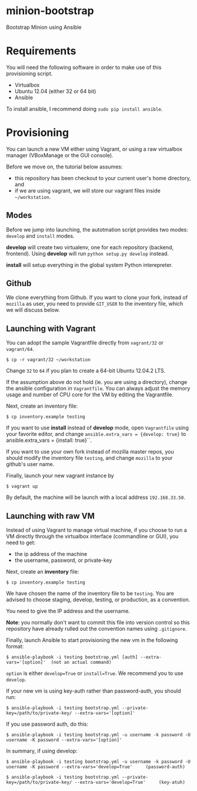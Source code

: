 minion-bootstrap
================

Bootstrap Minion using Ansible


Requirements
============

You will need the following software in order
to make use of this provisioning script.

* Virtualbox
* Ubuntu 12.04 (either 32 or 64 bit)
* Ansible


To install ansible, I recommend doing
``sudo pip install ansible``. 

Provisioning
============

You can launch a new VM either using Vagrant,
or using a raw virtualbox manager (VBoxManage 
or the GUI console).

Before we move on, the tutorial below
assumes:

* this repository has been checkout to your
current user's home directory, and
* if we are using vagrant, we will store our
vagrant files inside ``~/workstation``.


Modes
-----

Before we jump into launching, the autotmation
script provides two modes: ``develop`` and 
``install`` modes.

**develop** will create two virtualenv, one
for each repository (backend, frontend). 
Using **develop** will run ``python setup.py develop`` instead. 

**install** will setup everything in the global
system Python interepreter. 


Github
------

We clone everything from Github. If
you want to clone your fork, instead of ``mozilla``
as user, you need to provide ``GIT_USER`` to the inventory file, which we will discuss below.


Launching with Vagrant
----------------------

You can adopt the sample Vagrantfile directly
from ``vagrant/32`` or ``vagrant/64``. 

    $ cp -r vagrant/32 ~/workstation
    
Change ``32`` to ``64`` if you plan to create
a 64-bit Ubuntu 12.04.2 LTS.

If the assumption above do not hold (ie. you 
are using a directory), change the
ansible configuration in ``Vagrantfile``. You
can always adjust the memory usage and number of 
CPU core for the VM by editing the Vagrantfile.

Next, create an inventory file:

    $ cp inventory.example testing

If you want to use **install** instead
of **develop** mode, open ``Vagrantfile``
using your favorite editor, and change 
``ansible.extra_vars = {develop: true}`` to ``
``ansible.extra_vars = {install: true}``.

If you want to use your own fork instead
of mozilla master repos, you should modify
the inventory file ``testing``, and change
``mozilla`` to your github's user name.


Finally, launch your new vagrant instance by

    $ vagrant up

By default, the machine will be launch with 
a local address ``192.168.33.50``.


Launching with raw VM
----------------------

Instead of using Vagrant to manage 
virtual machine, if you choose to
run a VM directly through the virtualbox
interface (commandline or GUI), you
need to get:

* the ip address of the machine
* the username, password, or private-key

Next, create an **inventory** file:

    $ cp inventory.example testing

We have chosen the name of the inventory file
to be ``testing``. You are advised to choose
staging, develop, testing, or production, 
as a convention. 

You need to give the IP address and the username.

**Note**: you normally don't want to
commit this file into version control
so this repository have already
rulled out the convention names using
``.gitignore``.


Finally, launch Ansible to start provisioning
the new vm in the following format:

    $ ansible-playbook -i testing bootstrap.yml [auth] --extra-vars='[option]'  (not an actual command)

``option`` is either ``develop=True`` or ``install=True``. We recommend you to use ``develop``.

If your new vm is using key-auth rather than password-auth, you should run:

    $ ansible-playbook -i testing bootstrap.yml --private-key=/path/to/private-key/ --extra-vars='[option]'

If you use password auth, do this:

    $ ansible-playbook -i testing bootstrap.yml -u username -k password -U username -K password --extra-vars='[option]'


In summary, if using develop:

    $ ansible-playbook -i testing bootstrap.yml -u username -k password -U username -K password --extra-vars='develop=True'     (password-auth)

    $ ansible-playbook -i testing bootstrap.yml --private-key=/path/to/private-key/ --extra-vars='develop=True'     (key-atuh)





    




